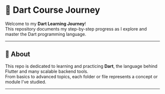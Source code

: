 # 🎯 Dart Course Journey

Welcome to my **Dart Learning Journey**!  
This repository documents my step-by-step progress as I explore and master the Dart programming language.

---

## 📘 About

This repo is dedicated to learning and practicing **Dart**, the language behind Flutter and many scalable backend tools.  
From basics to advanced topics, each folder or file represents a concept or module I've studied.

---
